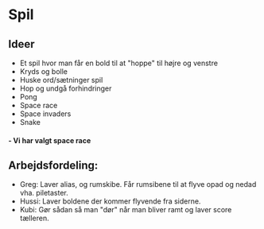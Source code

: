 # Spil

## Ideer
 * Et spil hvor man får en bold til at "hoppe" til højre og venstre
 * Kryds og bolle
 * Huske ord/sætninger spil
 * Hop og undgå forhindringer
 * Pong
 * Space race
 * Space invaders
 * Snake
 
 #### - Vi har valgt space race
 
 ## Arbejdsfordeling:
* Greg: Laver alias, og rumskibe. Får rumsibene til at flyve opad og nedad vha. piletaster.
* Hussi: Laver boldene der kommer flyvende fra siderne.
* Kubi: Gør sådan så man "dør" når man bliver ramt og laver score tælleren.

